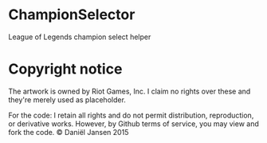 # ChampionSelector
League of Legends champion select helper

# Copyright notice
The artwork is owned by Riot Games, Inc. I claim no rights over these and they're merely used as placeholder.

For the code:
I retain all rights and do not permit distribution, reproduction, or derivative works. However, by Github terms of service, you may view and fork the code.
© Daniël Jansen 2015
